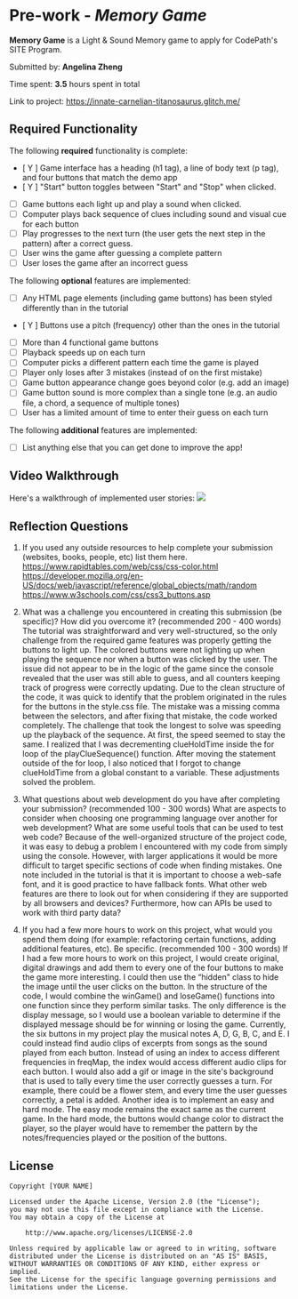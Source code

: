 # Pre-work - *Memory Game*

**Memory Game** is a Light & Sound Memory game to apply for CodePath's SITE Program. 

Submitted by: **Angelina Zheng**

Time spent: **3.5** hours spent in total

Link to project: https://innate-carnelian-titanosaurus.glitch.me/



## Required Functionality

The following **required** functionality is complete:

* [ Y ] Game interface has a heading (h1 tag), a line of body text (p tag), and four buttons that match the demo app
* [ Y ] "Start" button toggles between "Start" and "Stop" when clicked. 
* [  ] Game buttons each light up and play a sound when clicked. 
* [  ] Computer plays back sequence of clues including sound and visual cue for each button
* [ ] Play progresses to the next turn (the user gets the next step in the pattern) after a correct guess. 
* [ ] User wins the game after guessing a complete pattern
* [ ] User loses the game after an incorrect guess

The following **optional** features are implemented:

* [ ] Any HTML page elements (including game buttons) has been styled differently than in the tutorial
* [ Y ] Buttons use a pitch (frequency) other than the ones in the tutorial
* [ ] More than 4 functional game buttons
* [ ] Playback speeds up on each turn
* [ ] Computer picks a different pattern each time the game is played
* [ ] Player only loses after 3 mistakes (instead of on the first mistake)
* [ ] Game button appearance change goes beyond color (e.g. add an image)
* [ ] Game button sound is more complex than a single tone (e.g. an audio file, a chord, a sequence of multiple tones)
* [ ] User has a limited amount of time to enter their guess on each turn

The following **additional** features are implemented:

- [ ] List anything else that you can get done to improve the app!

## Video Walkthrough

Here's a walkthrough of implemented user stories:
![](https://i.imgur.com/38Rchs5.gif)


## Reflection Questions
1. If you used any outside resources to help complete your submission (websites, books, people, etc) list them here. 
https://www.rapidtables.com/web/css/css-color.html
https://developer.mozilla.org/en-US/docs/web/javascript/reference/global_objects/math/random
https://www.w3schools.com/css/css3_buttons.asp

2. What was a challenge you encountered in creating this submission (be specific)? How did you overcome it? (recommended 200 - 400 words) 
The tutorial was straightforward and very well-structured, so the only challenge from the required game 
features was properly getting the buttons to light up. The colored buttons were not lighting up when playing the sequence nor when a 
button was clicked by the user. The issue did not appear to be in the logic of the game since the console revealed that the user was 
still able to guess, and all counters keeping track of progress were correctly updating. Due to the clean structure of the code, 
it was quick to identify that the problem originated in the rules for the buttons in the style.css file. 
The mistake was a missing comma between the selectors, and after fixing that mistake, the code worked completely. 
The challenge that took the longest to solve was speeding up the playback of the sequence. At first, the speed seemed
to stay the same. I realized that I was decrementing clueHoldTime inside the for loop of the playClueSequence()
function. After moving the statement outside of the for loop, I also noticed that I forgot to change clueHoldTime
from a global constant to a variable. These adjustments solved the problem.

3. What questions about web development do you have after completing your submission? (recommended 100 - 300 words) 
What are aspects to consider when choosing one programming language over another for web development? 
What are some useful tools that can be used to test web code? 
Because of the well-organized structure of the project code, it was easy to debug a problem I encountered
with my code from simply using the console. However, with larger applications it would be more difficult
to target specific sections of code when finding mistakes. 
One note included in the tutorial is that it is important to choose a web-safe font,
and it is good practice to have fallback fonts. 
What other web features are there to look out for when considering
if they are supported by all browsers and devices? 
Furthermore, how can APIs be used to work with third party data? 


4. If you had a few more hours to work on this project, what would you spend them doing (for example: refactoring certain functions, adding additional features, etc). Be specific. (recommended 100 - 300 words) 
If I had a few more hours to work on this project, I would create original, digital drawings 
and add them to every one of the four buttons to make the game more interesting. 
I could then use the “hidden" class to hide the image until the user clicks on the button. 
In the structure of the code, I would combine the winGame() and loseGame() functions into one function since they
perform similar tasks. The only difference is the display message, so I would use a boolean variable
to determine if the displayed message should be for winning or losing the game.
Currently, the six buttons in my project play the musical notes A, D, G, B, C, and E. 
I could instead find audio clips of excerpts from songs as the sound played from each button. 
Instead of using an index to access different frequencies in freqMap, 
the index would access different audio clips for each button. I would also add a gif or image in the site's background that is used to tally every time the 
user correctly guesses a turn. For example, there could be a flower stem, and every time
the user guesses correctly, a petal is added. 
Another idea is to implement an easy and hard mode. The easy mode remains the exact same as the current game.
In the hard mode, the buttons would change color to distract the player, so the player would have to remember the pattern
by the notes/frequencies played or the position of the buttons. 





## License

    Copyright [YOUR NAME]

    Licensed under the Apache License, Version 2.0 (the "License");
    you may not use this file except in compliance with the License.
    You may obtain a copy of the License at

        http://www.apache.org/licenses/LICENSE-2.0

    Unless required by applicable law or agreed to in writing, software
    distributed under the License is distributed on an "AS IS" BASIS,
    WITHOUT WARRANTIES OR CONDITIONS OF ANY KIND, either express or implied.
    See the License for the specific language governing permissions and
    limitations under the License.
